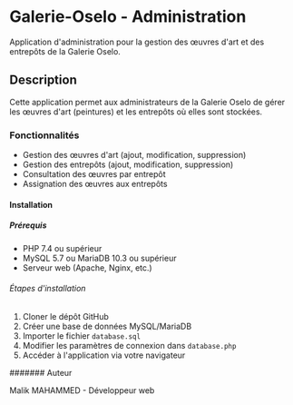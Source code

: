 # Galerie-Oselo - Administration

Application d'administration pour la gestion des œuvres d'art et des entrepôts de la Galerie Oselo.

## Description

Cette application permet aux administrateurs de la Galerie Oselo de gérer les œuvres d'art (peintures) et les entrepôts où elles sont stockées.

### Fonctionnalités

- Gestion des œuvres d'art (ajout, modification, suppression)
- Gestion des entrepôts (ajout, modification, suppression)
- Consultation des œuvres par entrepôt
- Assignation des œuvres aux entrepôts

#### Installation

##### Prérequis

- PHP 7.4 ou supérieur
- MySQL 5.7 ou MariaDB 10.3 ou supérieur
- Serveur web (Apache, Nginx, etc.)

###### Étapes d'installation

1. Cloner le dépôt GitHub
2. Créer une base de données MySQL/MariaDB
3. Importer le fichier `database.sql`
4. Modifier les paramètres de connexion dans `database.php`
5. Accéder à l'application via votre navigateur

####### Auteur

Malik MAHAMMED - Développeur web
 
 
 
